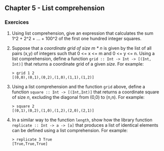 ## Chapter 5 - List comprehension

### Exercices

1. Using list comprehension, give an expression that calculates the sum 1^2 + 2^2 + ... + 100^2 of the first one hundred integer squares.

2. Suppose that a *coordinate grid of size m * n* is given by the list of all pairs (x,y) of integers such that 0 <= x <= m and 0 <= y <= n. Using a list comprehension, define a function `grid :: Int -> Int -> [(Int, Int)]` that returns a coordinate grid of a given *size*. For example:

    ```GHCi
    > grid 1 2
    [(0,0),(0,1),(0,2),(1,0),(1,1),(1,2)]
    ```

3. Using a list comprehension and the function `grid` above, define a function `square :: Int -> [(Int,Int)]` that returns a coordinate square of size *n*, excluding the diagonal from (0,0) to (n,n). For example:

    ```GHCi
    > square 2
    [(0,1),(0,2),(1,0),(1,2),(2,0),(2,1)]
    ```

4. In a similar way to the function `length`, show how the library function `replicate :: Int -> a -> [a]` that produces a list of identical elements can be defined using a list comprehension. For example:

    ```GHCi
    > replicate 3 True
    [True,True,True]
    ```